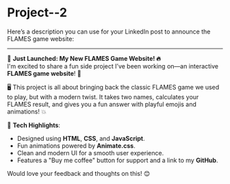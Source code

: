 # Project--2
Here’s a description you can use for your LinkedIn post to announce the FLAMES game website:

---

🚀 **Just Launched: My New FLAMES Game Website! 🔥**  
I'm excited to share a fun side project I’ve been working on—an interactive **FLAMES game website**! 🎉

🖥️ This project is all about bringing back the classic FLAMES game we used to play, but with a modern twist. It takes two names, calculates your FLAMES result, and gives you a fun answer with playful emojis and animations! 💥

🎨 **Tech Highlights**:
- Designed using **HTML**, **CSS**, and **JavaScript**.
- Fun animations powered by **Animate.css**.
- Clean and modern UI for a smooth user experience.
- Features a "Buy me coffee" button for support and a link to my **GitHub**.

Would love your feedback and thoughts on this! 😊
